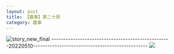 ```yaml
---
layout: post
title: 【趣事】第二十周
category: 趣事
---
```

![story_new_final](http://rdr022gcy.hd-bkt.clouddn.com/img/story_new_final_0322.png)
--------------------------------------------------20220510------------------------------------------------
![](http://rc5p5sl4z.hd-bkt.clouddn.com/img/factors-220510-2.png)
  




